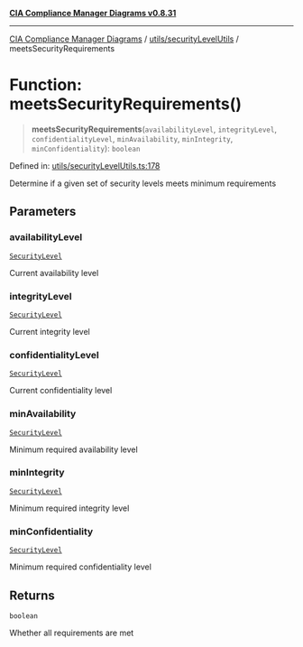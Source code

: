 [**CIA Compliance Manager Diagrams v0.8.31**](../../../README.md)

***

[CIA Compliance Manager Diagrams](../../../modules.md) / [utils/securityLevelUtils](../README.md) / meetsSecurityRequirements

# Function: meetsSecurityRequirements()

> **meetsSecurityRequirements**(`availabilityLevel`, `integrityLevel`, `confidentialityLevel`, `minAvailability`, `minIntegrity`, `minConfidentiality`): `boolean`

Defined in: [utils/securityLevelUtils.ts:178](https://github.com/Hack23/cia-compliance-manager/blob/85c025371255f412469ec0119911b7cb143a6212/src/utils/securityLevelUtils.ts#L178)

Determine if a given set of security levels meets minimum requirements

## Parameters

### availabilityLevel

[`SecurityLevel`](../../../types/cia/type-aliases/SecurityLevel.md)

Current availability level

### integrityLevel

[`SecurityLevel`](../../../types/cia/type-aliases/SecurityLevel.md)

Current integrity level

### confidentialityLevel

[`SecurityLevel`](../../../types/cia/type-aliases/SecurityLevel.md)

Current confidentiality level

### minAvailability

[`SecurityLevel`](../../../types/cia/type-aliases/SecurityLevel.md)

Minimum required availability level

### minIntegrity

[`SecurityLevel`](../../../types/cia/type-aliases/SecurityLevel.md)

Minimum required integrity level

### minConfidentiality

[`SecurityLevel`](../../../types/cia/type-aliases/SecurityLevel.md)

Minimum required confidentiality level

## Returns

`boolean`

Whether all requirements are met
